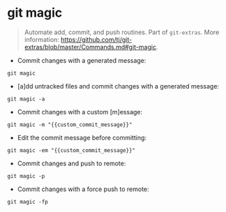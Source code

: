 # git magic

> Automate add, commit, and push routines.
> Part of `git-extras`.
> More information: <https://github.com/tj/git-extras/blob/master/Commands.md#git-magic>.

- Commit changes with a generated message:

`git magic`

- [a]dd untracked files and commit changes with a generated message:

`git magic -a`

- Commit changes with a custom [m]essage:

`git magic -m "{{custom_commit_message}}"`

- Edit the commit message before committing:

`git magic -em "{{custom_commit_message}}"`

- Commit changes and push to remote:

`git magic -p`

- Commit changes with a force push to remote:

`git magic -fp`
